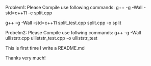 Problem1: Please Compile use following commands:
g++ -g -Wall -std=c++11 -c split.cpp



g++ -g -Wall -std=c++11 split_test.cpp split.cpp -o split




Probelm2: Please Compile use follwing commands:
g++ -g -Wall ulliststr.cpp ulliststr_test.cpp -o ulliststr_test

This is first time I write a README.md

Thanks very much!

